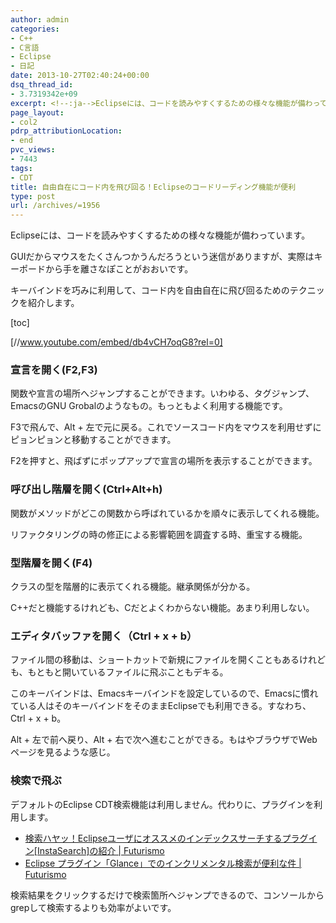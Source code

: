 ```yaml
---
author: admin
categories:
- C++
- C言語
- Eclipse
- 日記
date: 2013-10-27T02:40:24+00:00
dsq_thread_id:
- 3.7319342e+09
excerpt: <!--:ja-->Eclipseには、コードを読みやすくするための様々な機能が備わっています。キーバインドを巧みに利用して、コード内を自由自在に飛び回るためのテクニックを紹介します<!--:-->
page_layout:
- col2
pdrp_attributionLocation:
- end
pvc_views:
- 7443
tags:
- CDT
title: 自由自在にコード内を飛び回る！Eclipseのコードリーディング機能が便利
type: post
url: /archives/=1956
---
```


Eclipseには、コードを読みやすくするための様々な機能が備わっています。

GUIだからマウスをたくさんつかうんだろうという迷信がありますが、実際はキーポードから手を離さなぽことがおおいです。

キーバインドを巧みに利用して、コード内を自由自在に飛び回るためのテクニックを紹介します。

[toc]

[//www.youtube.com/embed/db4vCH7oqG8?rel=0]

### 宣言を開く(F2,F3)

関数や宣言の場所へジャンプすることができます。いわゆる、タグジャンプ、EmacsのGNU Grobalのようなもの。もっともよく利用する機能です。

F3で飛んで、Alt + 左で元に戻る。これでソースコード内をマウスを利用せずにピョンピョンと移動することができます。

F2を押すと、飛ばずにポップアップで宣言の場所を表示することができます。

### 呼び出し階層を開く(Ctrl+Alt+h)

関数がメソッドがどこの関数から呼ばれているかを順々に表示してくれる機能。

リファクタリングの時の修正による影響範囲を調査する時、重宝する機能。

### 型階層を開く(F4)

クラスの型を階層的に表示てくれる機能。継承関係が分かる。

C++だと機能するけれども、Cだとよくわからない機能。あまり利用しない。

### エディタバッファを開く（Ctrl + x + b）

ファイル間の移動は、ショートカットで新規にファイルを開くこともあるけれども、もともと開いているファイルに飛ぶこともデキる。

このキーバインドは、Emacsキーバインドを設定しているので、Emacsに慣れている人はそのキーバインドをそのままEclipseでも利用できる。すなわち、Ctrl + x + b。

Alt + 左で前へ戻り、Alt + 右で次へ進むことができる。もはやブラウザでWebページを見るような感じ。

### 検索で飛ぶ

デフォルトのEclipse CDT検索機能は利用しません。代わりに、プラグインを利用します。

  * [検索ハヤッ！Eclipseユーザにオススメのインデックスサーチするプラグイン[InstaSearch]の紹介 | Futurismo][1]
  * [Eclipse プラグイン「Glance」でのインクリメンタル検索が便利な件 | Futurismo][2]

検索結果をクリックするだけで検索箇所へジャンプできるので、コンソールからgrepして検索するよりも効率がよいです。

 [1]: https://futurismo.biz/archives/1218
 [2]: https://futurismo.biz/archives/1209